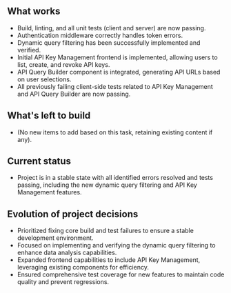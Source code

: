 ## What works

- Build, linting, and all unit tests (client and server) are now passing.
- Authentication middleware correctly handles token errors.
- Dynamic query filtering has been successfully implemented and verified.
- Initial API Key Management frontend is implemented, allowing users to list, create, and revoke API keys.
- API Query Builder component is integrated, generating API URLs based on user selections.
- All previously failing client-side tests related to API Key Management and API Query Builder are now passing.

## What's left to build

- (No new items to add based on this task, retaining existing content if any).

## Current status

- Project is in a stable state with all identified errors resolved and tests passing, including the new dynamic query filtering and API Key Management features.

## Evolution of project decisions

- Prioritized fixing core build and test failures to ensure a stable development environment.
- Focused on implementing and verifying the dynamic query filtering to enhance data analysis capabilities.
- Expanded frontend capabilities to include API Key Management, leveraging existing components for efficiency.
- Ensured comprehensive test coverage for new features to maintain code quality and prevent regressions.
